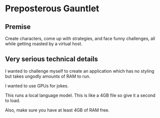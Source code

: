 # Preposterous Gauntlet

## Premise

Create characters, come up with strategies, and face funny challenges, all while getting roasted by a virtual host.

## Very serious technical details

I wanted to challenge myself to create an application which has no styling but takes ungodly amounts of RAM to run.

I wanted to use GPUs for jokes.

This runs a local language model.  This is like a 4GB file so give it a second to load.

Also, make sure you have at least 4GB of RAM free.